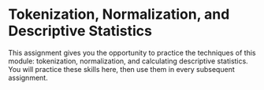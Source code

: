 # Tokenization, Normalization, and Descriptive Statistics

This assignment gives you the opportunity to practice the techniques of this module: tokenization, normalization, and calculating descriptive statistics. You will practice these skills here, then use them in every subsequent assignment. 



